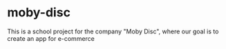 # moby-disc
This is a school project for the company "Moby Disc", where our goal is to create an app for e-commerce
